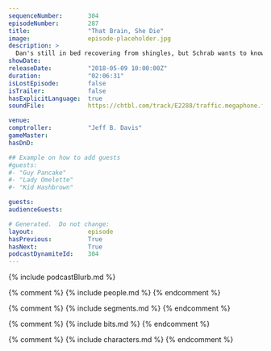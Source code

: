```yaml
---
sequenceNumber:       304
episodeNumber:        287
title:                "That Brain, She Die"
image:                episode-placeholder.jpg
description: >
  Dan's still in bed recovering from shingles, but Schrab wants to know why Dan won't go to a movie with him. Rob Schrab almost lists his top four Infinity Wars spoilers, Spencer shares history of the incel movement, and Dan explains why his brain is gen...
showDate:             
releaseDate:          "2018-05-09 10:00:00Z"
duration:             "02:06:31"
isLostEpisode:        false
isTrailer:            false
hasExplicitLanguage:  true
soundFile:            https://chtbl.com/track/E2288/traffic.megaphone.fm/STA2437724248.mp3?updated=1596871881

venue:                
comptroller:          "Jeff B. Davis"
gameMaster:           
hasDnD:               

## Example on how to add guests
#guests:
#- "Guy Pancake"
#- "Lady Omelette"
#- "Kid Hashbrown"

guests:
audienceGuests:

# Generated.  Do not change:
layout:               episode
hasPrevious:          True
hasNext:              True
podcastDynamiteId:    304
---
```


{% include podcastBlurb.md %}

{% comment %}
{% include people.md %}
{% endcomment %}

{% comment %}
{% include segments.md %}
{% endcomment %}

{% comment %}
{% include bits.md %}
{% endcomment %}

{% comment %}
{% include characters.md %}
{% endcomment %}
